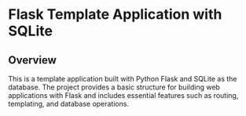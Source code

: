 # Flask Template Application with SQLite

## Overview

This is a template application built with Python Flask and SQLite as the database. The project provides a basic structure for building web applications with Flask and includes essential features such as routing, templating, and database operations.
